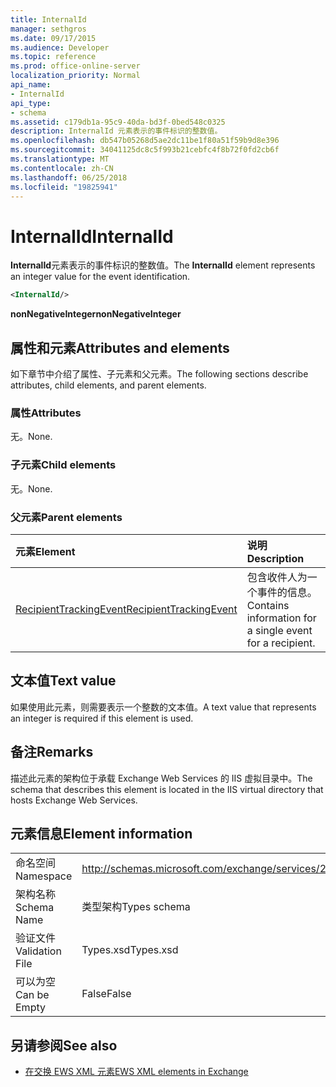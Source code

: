 ```yaml
---
title: InternalId
manager: sethgros
ms.date: 09/17/2015
ms.audience: Developer
ms.topic: reference
ms.prod: office-online-server
localization_priority: Normal
api_name:
- InternalId
api_type:
- schema
ms.assetid: c179db1a-95c9-40da-bd3f-0bed548c0325
description: InternalId 元素表示的事件标识的整数值。
ms.openlocfilehash: db547b05268d5ae2dc11be1f80a51f59b9d8e396
ms.sourcegitcommit: 34041125dc8c5f993b21cebfc4f8b72f0fd2cb6f
ms.translationtype: MT
ms.contentlocale: zh-CN
ms.lasthandoff: 06/25/2018
ms.locfileid: "19825941"
---
```

# <a name="internalid"></a><span data-ttu-id="ca190-103">InternalId</span><span class="sxs-lookup"><span data-stu-id="ca190-103">InternalId</span></span>

<span data-ttu-id="ca190-104">**InternalId**元素表示的事件标识的整数值。</span><span class="sxs-lookup"><span data-stu-id="ca190-104">The **InternalId** element represents an integer value for the event identification.</span></span> 
  
```XML
<InternalId/>
```

 <span data-ttu-id="ca190-105">**nonNegativeInteger**</span><span class="sxs-lookup"><span data-stu-id="ca190-105">**nonNegativeInteger**</span></span>
## <a name="attributes-and-elements"></a><span data-ttu-id="ca190-106">属性和元素</span><span class="sxs-lookup"><span data-stu-id="ca190-106">Attributes and elements</span></span>

<span data-ttu-id="ca190-107">如下章节中介绍了属性、子元素和父元素。</span><span class="sxs-lookup"><span data-stu-id="ca190-107">The following sections describe attributes, child elements, and parent elements.</span></span>
  
### <a name="attributes"></a><span data-ttu-id="ca190-108">属性</span><span class="sxs-lookup"><span data-stu-id="ca190-108">Attributes</span></span>

<span data-ttu-id="ca190-109">无。</span><span class="sxs-lookup"><span data-stu-id="ca190-109">None.</span></span>
  
### <a name="child-elements"></a><span data-ttu-id="ca190-110">子元素</span><span class="sxs-lookup"><span data-stu-id="ca190-110">Child elements</span></span>

<span data-ttu-id="ca190-111">无。</span><span class="sxs-lookup"><span data-stu-id="ca190-111">None.</span></span>
  
### <a name="parent-elements"></a><span data-ttu-id="ca190-112">父元素</span><span class="sxs-lookup"><span data-stu-id="ca190-112">Parent elements</span></span>

|<span data-ttu-id="ca190-113">**元素**</span><span class="sxs-lookup"><span data-stu-id="ca190-113">**Element**</span></span>|<span data-ttu-id="ca190-114">**说明**</span><span class="sxs-lookup"><span data-stu-id="ca190-114">**Description**</span></span>|
|:-----|:-----|
|[<span data-ttu-id="ca190-115">RecipientTrackingEvent</span><span class="sxs-lookup"><span data-stu-id="ca190-115">RecipientTrackingEvent</span></span>](recipienttrackingevent.md) <br/> |<span data-ttu-id="ca190-116">包含收件人为一个事件的信息。</span><span class="sxs-lookup"><span data-stu-id="ca190-116">Contains information for a single event for a recipient.</span></span>  <br/> |
   
## <a name="text-value"></a><span data-ttu-id="ca190-117">文本值</span><span class="sxs-lookup"><span data-stu-id="ca190-117">Text value</span></span>

<span data-ttu-id="ca190-118">如果使用此元素，则需要表示一个整数的文本值。</span><span class="sxs-lookup"><span data-stu-id="ca190-118">A text value that represents an integer is required if this element is used.</span></span>
  
## <a name="remarks"></a><span data-ttu-id="ca190-119">备注</span><span class="sxs-lookup"><span data-stu-id="ca190-119">Remarks</span></span>

<span data-ttu-id="ca190-120">描述此元素的架构位于承载 Exchange Web Services 的 IIS 虚拟目录中。</span><span class="sxs-lookup"><span data-stu-id="ca190-120">The schema that describes this element is located in the IIS virtual directory that hosts Exchange Web Services.</span></span>
  
## <a name="element-information"></a><span data-ttu-id="ca190-121">元素信息</span><span class="sxs-lookup"><span data-stu-id="ca190-121">Element information</span></span>

|||
|:-----|:-----|
|<span data-ttu-id="ca190-122">命名空间</span><span class="sxs-lookup"><span data-stu-id="ca190-122">Namespace</span></span>  <br/> |http://schemas.microsoft.com/exchange/services/2006/types  <br/> |
|<span data-ttu-id="ca190-123">架构名称</span><span class="sxs-lookup"><span data-stu-id="ca190-123">Schema Name</span></span>  <br/> |<span data-ttu-id="ca190-124">类型架构</span><span class="sxs-lookup"><span data-stu-id="ca190-124">Types schema</span></span>  <br/> |
|<span data-ttu-id="ca190-125">验证文件</span><span class="sxs-lookup"><span data-stu-id="ca190-125">Validation File</span></span>  <br/> |<span data-ttu-id="ca190-126">Types.xsd</span><span class="sxs-lookup"><span data-stu-id="ca190-126">Types.xsd</span></span>  <br/> |
|<span data-ttu-id="ca190-127">可以为空</span><span class="sxs-lookup"><span data-stu-id="ca190-127">Can be Empty</span></span>  <br/> |<span data-ttu-id="ca190-128">False</span><span class="sxs-lookup"><span data-stu-id="ca190-128">False</span></span>  <br/> |
   
## <a name="see-also"></a><span data-ttu-id="ca190-129">另请参阅</span><span class="sxs-lookup"><span data-stu-id="ca190-129">See also</span></span>



- [<span data-ttu-id="ca190-130">在交换 EWS XML 元素</span><span class="sxs-lookup"><span data-stu-id="ca190-130">EWS XML elements in Exchange</span></span>](ews-xml-elements-in-exchange.md)

